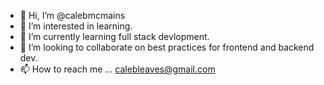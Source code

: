 - 👋 Hi, I’m @calebmcmains
- 👀 I’m interested in learning.
- 🌱 I’m currently learning full stack devlopment.
- 💞️ I’m looking to collaborate on best practices for frontend and backend dev.
- 📫 How to reach me ... calebleaves@gmail.com

<!---
calebmcmains/calebmcmains is a ✨ special ✨ repository because its `README.md` (this file) appears on your GitHub profile.
You can click the Preview link to take a look at your changes.
--->
